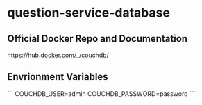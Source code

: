 # question-service-database

## Official Docker Repo and Documentation

https://hub.docker.com/_/couchdb/

## Envrionment Variables

´´´
COUCHDB_USER=admin
COUCHDB_PASSWORD=password
´´´

